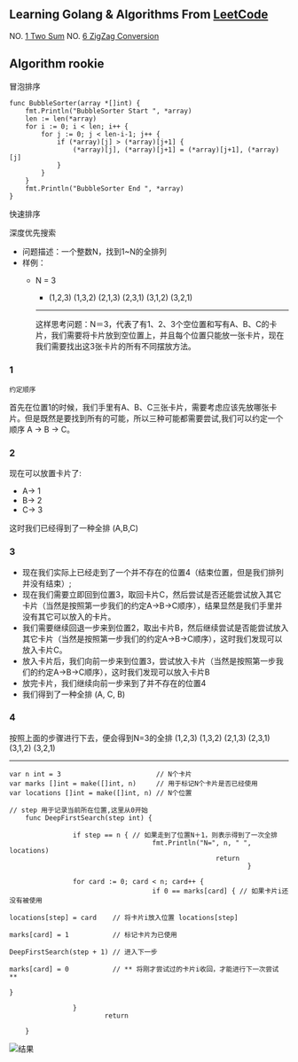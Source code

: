 ## Learning Golang & Algorithms From [LeetCode](https://leetcode.com/)

NO. [1 Two Sum](https://leetcode.com/problems/two-sum/)
NO. [6 ZigZag Conversion](https://leetcode.com/problems/zigzag-conversion/)


## Algorithm rookie

冒泡排序

```
func BubbleSorter(array *[]int) {
	fmt.Println("BubbleSorter Start ", *array)
	len := len(*array)
	for i := 0; i < len; i++ {
		for j := 0; j < len-i-1; j++ {
			if (*array)[j] > (*array)[j+1] {
				(*array)[j], (*array)[j+1] = (*array)[j+1], (*array)[j]
			}
		}
	}
	fmt.Println("BubbleSorter End ", *array)
}
```

快速排序



深度优先搜索

+ 问题描述：一个整数N，找到1~N的全排列
+ 样例：
    - N = 3
        - (1,2,3) (1,3,2) (2,1,3) (2,3,1) (3,1,2) (3,2,1)

        ---

        这样思考问题：N＝3，代表了有1、2、3个空位置和写有A、B、C的卡片，我们需要将卡片放到空位置上，并且每个位置只能放一张卡片，现在我们需要找出这3张卡片的所有不同摆放方法。

### 1 
`约定顺序`

首先在位置1的时候，我们手里有A、B、C三张卡片，需要考虑应该先放哪张卡片。但是既然是要找到所有的可能，所以三种可能都需要尝试,我们可以约定一个顺序 A -> B -> C。

### 2
现在可以放置卡片了:
+ A-> 1
+ B-> 2
+ C-> 3

这时我们已经得到了一种全排 (A,B,C)

### 3
+ 现在我们实际上已经走到了一个并不存在的位置4（结束位置，但是我们排列并没有结束）;
+ 现在我们需要立即回到位置3，取回卡片C，然后尝试是否还能尝试放入其它卡片（当然是按照第一步我们的约定A->B->C顺序），结果显然是我们手里并没有其它可以放入的卡片。
+ 我们需要继续回退一步来到位置2，取出卡片B，然后继续尝试是否能尝试放入其它卡片（当然是按照第一步我们的约定A->B->C顺序），这时我们发现可以放入卡片C。
+ 放入卡片后，我们向前一步来到位置3，尝试放入卡片（当然是按照第一步我们的约定A->B->C顺序），这时我们发现可以放入卡片B
+ 放完卡片，我们继续向前一步来到了并不存在的位置4
+ 我们得到了一种全排 (A, C, B)

### 4
按照上面的步骤进行下去，便会得到N=3的全排 (1,2,3) (1,3,2) (2,1,3) (2,3,1) (3,1,2) (3,2,1)

---


```
var n int = 3                        // N个卡片
var marks []int = make([]int, n)     // 用于标记N个卡片是否已经使用
var locations []int = make([]int, n) // N个位置

// step 用于记录当前所在位置,这里从0开始
    func DeepFirstSearch(step int) {
        
                if step == n { // 如果走到了位置N＋1，则表示得到了一次全排
                                    fmt.Println("N=", n, " ", locations)
                                                    return
                                                            }

                for card := 0; card < n; card++ {
                                    if 0 == marks[card] { // 如果卡片i还没有被使用
                                                                locations[step] = card    // 将卡片i放入位置 locations[step]
                                                                                        marks[card] = 1           // 标记卡片为已使用
                                                                                                                DeepFirstSearch(step + 1) // 进入下一步
                                                                                                                                        marks[card] = 0           // ** 将刚才尝试过的卡片i收回，才能进行下一次尝试 **
                                                                                                                                                        }
                                                                                                                                                                
                }
                        return

    }

```

![结果](http://upload-images.jianshu.io/upload_images/1366868-5fc2c57a5e673a3c.png?imageMogr2/auto-orient/strip%7CimageView2/2/w/1240)






